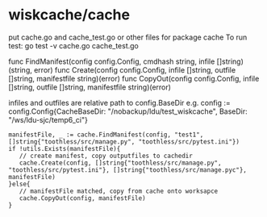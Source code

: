 # wiskcache/cache 
put cache.go and cache_test.go or other files for package cache
To run test:
go test -v cache.go cache_test.go


func FindManifest(config config.Config, cmdhash string, infile []string)(string, error)
func Create(config config.Config, infile []string, outfile []string, manifestfile string)(error)
func CopyOut(config config.Config, infile []string, outfile []string, manifestfile string)(error)

infiles and outfiles are relative path to config.BaseDir
e.g.
    config := config.Config{CacheBaseDir: "/nobackup/ldu/test_wiskcache", BaseDir: "/ws/ldu-sjc/temp6_ci"}

    manifestFile, _ := cache.FindManifest(config, "test1", []string{"toothless/src/manage.py", "toothless/src/pytest.ini"})
    if !utils.Exists(manifestFile){
       // create manifest, copy outputfiles to cachedir
       cache.Create(config, []string{"toothless/src/manage.py", "toothless/src/pytest.ini"}, []string{"toothless/src/manage.pyc"}, manifestFile)
    }else{
       // manifestFile matched, copy from cache onto worksapce
       cache.CopyOut(config, manifestFile)
    }
